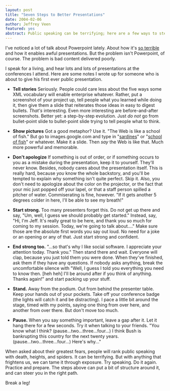 ```yaml
--- 
layout: post
title: "Seven Steps to Better Presentations"
date: 2004-02-06
author: Jeffrey Veen
featured: yes
abstract: Public speaking can be terrifying; here are a few ways to stem the fear and give a great talk
---
```

I've noticed a lot of talk about Powerpoint lately. About how it's <a href="http://www.edwardtufte.com/tufte/powerpoint">so terrible</a> and how it enables awful presentations. But the problem isn't Powerpoint, of course. The problem is bad content delivered poorly.

I speak for a living, and hear lots and lots of presentations at the conferences I attend. Here are some notes I wrote up for someone who is about to give his first ever public presentation.

- **Tell stories** Seriously. People could care less about the five ways some XML vocabulary will enable enterprise whatever. Rather, put a screenshot of your project up, tell people what you learned while doing it, then give them a slide that reiterates those ideas in easy to digest bullets. _That's_ interesting. Even more interesting are before-and-after screenshots. Better yet: a step-by-step evolution. Just _do not_ go from bullet-point slide to bullet-point slide trying to tell people what to think.

- **Show pictures** Got a good metaphor? Use it. "The Web is like a school of fish." But go to images.google.com and type in "<a href="http://images.google.com/images?hl=en&lr=&ie=UTF-8&oe=UTF-8&q=sardines&sa=N&tab=wi">sardines</a>" or "<a href="http://images.google.com/images?hl=en&lr=&ie=UTF-8&oe=UTF-8&q=school+of+fish&btnG=Google+Search">school of fish</a>" or whatever. Make it a slide. Then _say_ the Web is like that. Much more powerful and memorable.

- **Don't apologize** If something is out of order, or if something occurs to you as a mistake during the presentation, keep it to yourself. They'll never know. Besides, nobody cares about the presentation itself. This is really hard, because _you_ know the whole backstory, and you'll be tempted to explain why something isn't quite perfect. Skip it. Also, you don't need to apologize about the color on the projector, or the fact that your mic just popped off your lapel, or that a staff person spilled a pitcher of water. Commiserating is fine, however. "If it gets another 5 degrees colder in here, I'll be able to see my breath!"

- **Start strong.** Too many presenters forget this. Do not get up there and say, "Um, well, I guess we should probably get started." Instead, say, "Hi, I'm Jeff. It's really great to be here, and thank you so much for coming to my session. Today, we're going to talk about...." Make sure those are the absolute first words you say out loud. No need for a joke or an opening or any of that. Just start strong and confident.

- **End strong too.** "...so that's why I like social software. I appreciate your attention today. Thank you." Then stand there and wait. Everyone will clap, because you just told them you were done. When they've finished, ask them if they have any questions. If nobody asks anything, break the uncomfortable silence with "Well, I guess I told you everything you need to know then. [heh heh] I'll be around after if you think of anything. Thanks again!" and start packing up your stuff.

- **Stand.** Away from the podium. Out from behind the presenter table. Keep your hands out of your pockets. Take off your conference badge (the lights will catch it and be distracting). I pace a little bit around the stage, timed with my points, saying one thing from over here, and another from over there. But don't move too much.

- **Pause.** When you say something important, leave a gap after it. Let it hang there for a few seconds. Try it when talking to your friends. "You know what I think? (pause...two...three...four...) I think Bush is bankrupting this country for the next twenty years. (pause...two...three...four...) Here's why..."

When asked about their greatest fears, people will rank public speaking with death, heights, and spiders. It can be terrifying. But with anything that frightens us, we can tame it through exposure. Try speaking. Do it again. Practice and prepare. The steps above can put a bit of structure around it, and can steer you in the right path.

Break a leg!